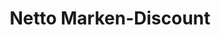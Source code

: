---
title: "Netto Marken-Discount"
url: /bochum/netto-marken-discount-lothringer-strasse/
shop: Supermarkt
---